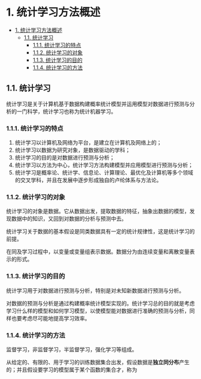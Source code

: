 # 1. 统计学习方法概述
<!-- TOC -->

- [1. 统计学习方法概述](#1-%E7%BB%9F%E8%AE%A1%E5%AD%A6%E4%B9%A0%E6%96%B9%E6%B3%95%E6%A6%82%E8%BF%B0)
    - [1.1. 统计学习](#11-%E7%BB%9F%E8%AE%A1%E5%AD%A6%E4%B9%A0)
        - [1.1.1. 统计学习的特点](#111-%E7%BB%9F%E8%AE%A1%E5%AD%A6%E4%B9%A0%E7%9A%84%E7%89%B9%E7%82%B9)
        - [1.1.2. 统计学习的对象](#112-%E7%BB%9F%E8%AE%A1%E5%AD%A6%E4%B9%A0%E7%9A%84%E5%AF%B9%E8%B1%A1)
        - [1.1.3. 统计学习的目的](#113-%E7%BB%9F%E8%AE%A1%E5%AD%A6%E4%B9%A0%E7%9A%84%E7%9B%AE%E7%9A%84)
        - [1.1.4. 统计学习的方法](#114-%E7%BB%9F%E8%AE%A1%E5%AD%A6%E4%B9%A0%E7%9A%84%E6%96%B9%E6%B3%95)

<!-- /TOC -->
## 1.1. 统计学习

统计学习是关于计算机基于数据构建概率统计模型并运用模型对数据进行预测与分析的一门科学，统计学习也称为统计机器学习。

### 1.1.1. 统计学习的特点

1. 统计学习以计算机及网络为平台，是建立在计算机及网络上的；
1. 统计学习以数据为研究对象，是数据驱动的学科；
1. 统计学习的目的是对数据进行预测与分析；
1. 统计学习以方法为中心，统计学习方法构建模型并应用模型进行预测与分析；
1. 统计学习是概率论、统计学、信息论、计算理论、最优化及计算机等多个领域的交叉学科，并且在发展中逐步形成独自的卢纶体系与方法论。

### 1.1.2. 统计学习的对象

统计学习的对象是数据。它从数据出发，提取数据的特征，抽象出数据的模型，发现数据中的知识，又回到对数据的分析与预测中去。

统计学习关于数据的基本假设是同类数据具有一定的统计规律性，这是统计学习的前提。

在同及学习过程中，以变量或变量组表示数据。数据分为由连续变量和离散变量表示的形式。

### 1.1.3. 统计学习的目的

统计学习用于对数据进行预测与分析，特别是对未知新数据进行预测与分析。

对数据的预测与分析是通过构建概率统计模型实现的。统计学习总的目的就是考虑学习什么样的模型和如何学习模型，以使模型能对数据进行准确的预测与分析，同样也要考虑尽可能地提高学习效率。

### 1.1.4. 统计学习的方法

监督学习，非监督学习，半监督学习，强化学习等组成。

从给定的、有限的、用于学习的训练数据集合出发，假设数据是**独立同分布**产生的；并且假设要学习的模型属于某个函数的集合才，称为